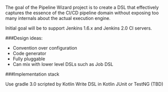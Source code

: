 The goal of the Pipeline Wizard project is to create a DSL that effectively captures the essence
of the CI/CD pipeline domain without exposing too many internals about the actual execution engine.

Initial goal will be to support Jenkins 1.6.x and Jenkins 2.0 CI servers.

###Design ideas:
- Convention over configuration
- Code generator
- Fully pluggable
- Can mix with lower level DSLs such as Job DSL

###Implementation stack

Use gradle 3.0 scripted by Kotlin
Write DSL in Kotlin
JUnit or TestNG (TBD)

